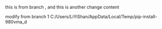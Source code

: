 this is from branch , and this is another change content

modify from branch 1
C:/Users/LiYiShan/AppData/Local/Temp/pip-install-980vma_d